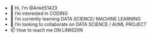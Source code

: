 - 👋 Hi, I’m @Ankit51423
- 👀 I’m interested in CODING
- 🌱 I’m currently learning DATA SCIENCE/ MACHINE LEARNING
- 💞️ I’m looking to collaborate on DATA SCIENCE / AI/ML PROJECT
- 📫 How to reach me ON LINKEDIN

<!---
Ankit51423/Ankit51423 is a ✨ special ✨ repository because its `README.md` (this file) appears on your GitHub profile.
You can click the Preview link to take a look at your changes.
--->
